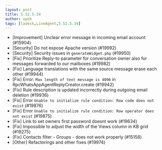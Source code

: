 ```yaml
---
layout: post
title: 5.52.5.34
author: opok
tags: [ladesk,LiveAgent,5.52.5.34]
---
```

- [Improvement] Unclear error message in incoming email account (#15904)
- [Security] Do not expose Apache version (#19992)
- [Security] Security issues in `generateWidget.php` (#19950)
- [Fix] Prioritize Reply-to parameter for conversation owner also for messages forwarded to our mailboxes (#19982)
- [Fix] Language translations with the same source message erase each other (#19944)
- [Fix] Error: `Max length of text message is 4096` in RpcWhatsAppAgentReplyCreator.create (#19942)
- [Fix] Rule description is updated incorrectly during outgoing email deletion  (#19936)
- [Fix] Error `Unable to initialize rule condition: Row code does not exist` (#19876)
- [Fix] Error `Unable to initialize rule condition: Row operator does not exist` (#19875)
- [Fix] Link to set owners first password doesnt work (#19634)
- [Fix] Impossible to adjust the width of the Views column in KB grid (#19275)
- [Fix] Contacts filter - Groups - does not work properly (#15158)
- [Other] Refactorings and other fixes (#19974)
